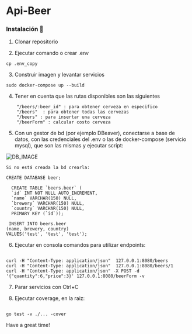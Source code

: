 # Api-Beer

### Instalación 🔧

1.  Clonar repositorio

2.  Ejecutar comando o crear .env

```
cp .env_copy

```

3.  Construir imagen y levantar servicios

```
sudo docker-compose up --build

```

4.  Tener en cuenta que las rutas disponibles son las siguientes

```
	"/beers/:beer_id" : para obtener cerveza en especifico
	"/beers"  : para obtener todas las cervezas
    "/beers" : para insertar una cerveza
	"/beerForm" : calcular costo cerveza

```

5.  Con un gestor de bd (por ejemplo DBeaver), conectarse a base de datos, con las credenciales del .env o las de docker-compose (servicio mysql), que son las mismas y ejecutar script:

![DB_IMAGE](image/db.png)

```
Si no está creada la bd crearla:

CREATE DATABASE beer;

  CREATE TABLE `beers.beer` (
  `id` INT NOT NULL AUTO_INCREMENT,
  `name` VARCHAR(150) NULL,
  `brewery` VARCHAR(150) NULL,
  `country` VARCHAR(150) NULL,
  PRIMARY KEY (`id`));
  
 INSERT INTO beers.beer
(name, brewery, country)
VALUES('test', 'test', 'test');

```


6.  Ejecutar en consola comandos para utilizar endpoints:

```

curl -H "Content-Type: application/json"  127.0.0.1:8080/beers
curl -H "Content-Type: application/json"  127.0.0.1:8080/beers/1
curl -H "Content-Type: application/json" -X POST -d '{"quantity":6,"price":3}' 127.0.0.1:8080/beerForm -v

```

7.  Parar servicios con Ctrl+C

8.  Ejecutar coverage, en la raiz:


```

go test -v ./... -cover 

```

Have a great time!